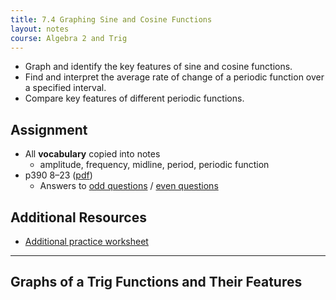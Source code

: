 ```yaml
---
title: 7.4 Graphing Sine and Cosine Functions
layout: notes
course: Algebra 2 and Trig
---
```


- Graph and identify the key features of sine and cosine functions.
- Find and interpret the average rate of change of a periodic function over a specified interval.
- Compare key features of different periodic functions.

## Assignment

- All **vocabulary** copied into notes
  - amplitude, frequency, midline, period, periodic function
- p390 8–23 ([pdf](./pdf/alg2-practice-0704.pdf))
  - Answers to [odd questions](../misc/alg2-odd-answers.pdf) / [even questions](../misc/alg2-even-answers.pdf)

## Additional Resources

- [Additional practice worksheet](./pdf/alg2-add-practice-0704.pdf)

---

## Graphs of a Trig Functions and Their Features

